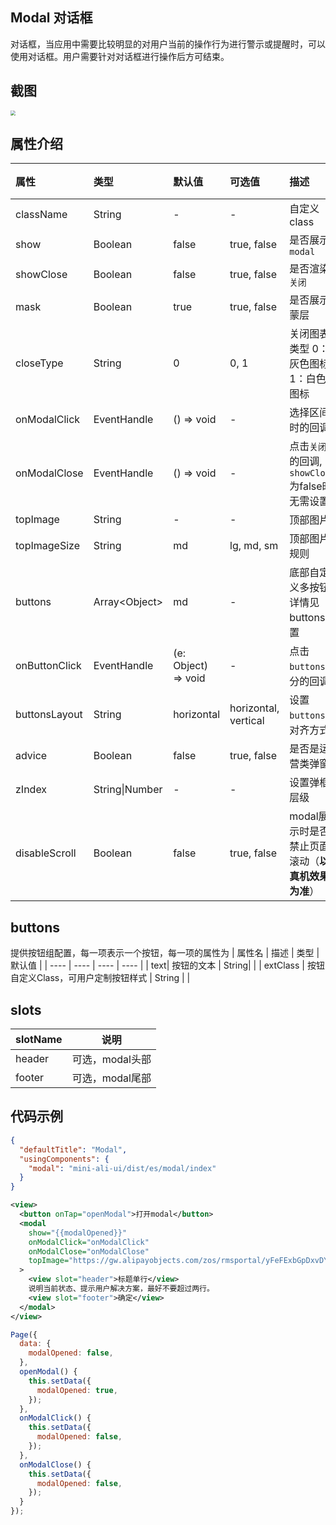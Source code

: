 ## Modal 对话框

对话框，当应用中需要比较明显的对用户当前的操作行为进行警示或提醒时，可以使用对话框。用户需要针对对话框进行操作后方可结束。


## 截图
<img src="https://gw.alipayobjects.com/mdn/rms_349abe/afts/img/A*mVtGR7j1kU0AAAAAAAAAAABkARQnAQ" style="zoom:50%;" />

## 属性介绍
| 属性 | 类型 | 默认值 | 可选值 | 描述 | 必填 |
| :--- | :--- | :--- | :--- | :--- | :--- |
| className | String | - | - | 自定义class | - |
| show | Boolean | false | true, false | 是否展示`modal` | - |
| showClose | Boolean | false | true, false | 是否渲染`关闭` | - |
| mask | Boolean | true | true, false | 是否展示蒙层 | - |
| closeType | String | 0 | 0, 1 | 关闭图表类型 0：灰色图标 1：白色图标 | - |
| onModalClick | EventHandle | () => void | - | 选择区间时的回调 | - |
| onModalClose | EventHandle | () => void | - | 点击`关闭`的回调, `showClose`为false时无需设置 | - |
| topImage | String | - | - | 顶部图片 | - |
| topImageSize | String | md | lg, md, sm | 顶部图片规则 | - |
| buttons | Array\<Object\> | md | - | 底部自定义多按钮, 详情见buttons配置 | - |
| onButtonClick | EventHandle | (e: Object) => void | - | 点击`buttons`部分的回调 | - |
| buttonsLayout | String | horizontal | horizontal, vertical | 设置`buttons`的对齐方式 | - |
| advice | Boolean | false | true, false | 是否是运营类弹窗 | - |
| zIndex | String\|Number | - | - | 设置弹框层级 | - |
| disableScroll | Boolean | false | true, false | modal展示时是否禁止页面滚动（**以真机效果为准**） | - |

## buttons
提供按钮组配置，每一项表示一个按钮，每一项的属性为
| 属性名 | 描述 | 类型 | 默认值 |
| ---- | ---- | ---- | ---- |
| text| 按钮的文本 | String| |
| extClass | 按钮自定义Class，可用户定制按钮样式 | String |  |

## slots

| slotName | 说明 |
| ---- | ---- |
| header | 可选，modal头部 |
| footer | 可选，modal尾部 |


## 代码示例

```json
{
  "defaultTitle": "Modal",
  "usingComponents": {
    "modal": "mini-ali-ui/dist/es/modal/index"
  }
}
```

```xml
<view>
  <button onTap="openModal">打开modal</button>
  <modal
    show="{{modalOpened}}"
    onModalClick="onModalClick"
    onModalClose="onModalClose"
    topImage="https://gw.alipayobjects.com/zos/rmsportal/yFeFExbGpDxvDYnKHcrs.png"
  >
    <view slot="header">标题单行</view>
    说明当前状态、提示用户解决方案，最好不要超过两行。
    <view slot="footer">确定</view>
  </modal>
</view>
```

```javascript
Page({
  data: {
    modalOpened: false,
  },
  openModal() {
    this.setData({
      modalOpened: true,
    });
  },
  onModalClick() {
    this.setData({
      modalOpened: false,
    });
  },
  onModalClose() {
    this.setData({
      modalOpened: false,
    });
  }
});
```
